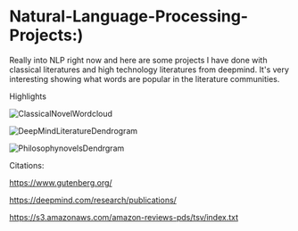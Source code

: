 # Natural-Language-Processing-Projects:)
Really into NLP right now and here are some projects I have done with classical literatures and high technology literatures from deepmind. It's very interesting showing what words are popular in the literature communities.

Highlights

![ClassicalNovelWordcloud](https://user-images.githubusercontent.com/44904887/57596297-2f485080-7507-11e9-9e14-c151048fb68a.JPG)


![DeepMindLiteratureDendrogram](https://user-images.githubusercontent.com/44904887/57596306-3bcca900-7507-11e9-826c-c05c62e8830a.JPG)


![PhilosophynovelsDendrgram](https://user-images.githubusercontent.com/44904887/57596316-4edf7900-7507-11e9-933d-fa5e8d2b4878.JPG)

Citations:

https://www.gutenberg.org/

https://deepmind.com/research/publications/

https://s3.amazonaws.com/amazon-reviews-pds/tsv/index.txt
